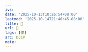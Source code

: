 ```yaml
---
ivs:
date: '2025-10-13T10:26:54+08:00'
lastmod: '2025-10-14T21:46:45-08:00'
title: 􂧃
url: 􂧃
tags: [儚]
src: DCCV
note:
---
```

